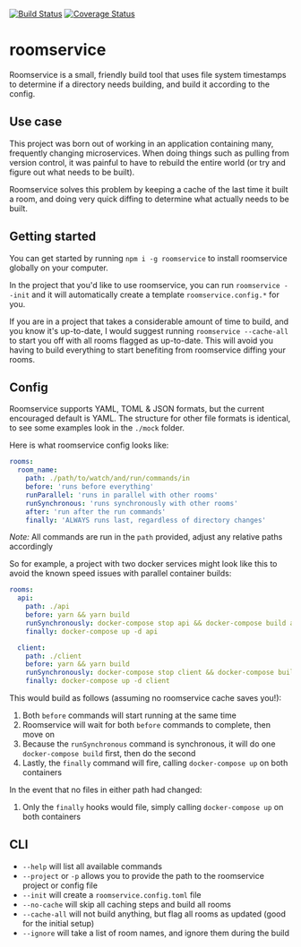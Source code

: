[![Build Status](https://travis-ci.org/curtiswilkinson/roomservice.svg?branch=master)](https://travis-ci.org/curtiswilkinson/roomservice)
[![Coverage Status](https://coveralls.io/repos/github/curtiswilkinson/roomservice/badge.svg?branch=master)](https://coveralls.io/github/curtiswilkinson/roomservice?branch=master)

# roomservice

Roomservice is a small, friendly build tool that uses file system timestamps to
determine if a directory needs building, and build it according to the config.

## Use case

This project was born out of working in an application containing many,
frequently changing microservices. When doing things such as pulling from
version control, it was painful to have to rebuild the entire world (or try and
figure out what needs to be built).

Roomservice solves this problem by keeping a cache of the last time it built a
room, and doing very quick diffing to determine what actually needs to be built.

## Getting started

You can get started by running `npm i -g roomservice` to install roomservice
globally on your computer.

In the project that you'd like to use roomservice, you can run `roomservice
--init` and it will automatically create a template `roomservice.config.*` for
you.

If you are in a project that takes a considerable amount of time to build, and
you know it's up-to-date, I would suggest running `roomservice --cache-all` to
start you off with all rooms flagged as up-to-date. This will avoid you having
to build everything to start benefiting from roomservice diffing your rooms.

## Config

Roomservice supports YAML, TOML & JSON formats, but the current encouraged
default is YAML. The structure for other file formats is identical, to see some
examples look in the `./mock` folder.

Here is what roomservice config looks like:

```yaml
rooms:
  room_name:
    path: ./path/to/watch/and/run/commands/in
    before: 'runs before everything'
    runParallel: 'runs in parallel with other rooms'
    runSynchronous: 'runs synchronously with other rooms'
    after: 'run after the run commands'
    finally: 'ALWAYS runs last, regardless of directory changes'
```

_Note:_ All commands are run in the `path` provided, adjust any relative paths
accordingly

So for example, a project with two docker services might look like this to avoid
the known speed issues with parallel container builds:

```yaml
rooms:
  api:
    path: ./api
    before: yarn && yarn build
    runSynchronously: docker-compose stop api && docker-compose build api
    finally: docker-compose up -d api

  client:
    path: ./client
    before: yarn && yarn build
    runSynchronously: docker-compose stop client && docker-compose build client
    finally: docker-compose up -d client
```

This would build as follows (assuming no roomservice cache saves you!):

1. Both `before` commands will start running at the same time
2. Roomservice will wait for both `before` commands to complete, then move on
3. Because the `runSynchronous` command is synchronous, it will do one
   `docker-compose build` first, then do the second
4. Lastly, the `finally` command will fire, calling `docker-compose up` on both
   containers

In the event that no files in either path had changed:

1. Only the `finally` hooks would file, simply calling `docker-compose up` on
   both containers

## CLI

* `--help` will list all available commands
* `--project` or `-p` allows you to provide the path to the roomservice project
  or config file
* `--init` will create a `roomservice.config.toml` file
* `--no-cache` will skip all caching steps and build all rooms
* `--cache-all` will not build anything, but flag all rooms as updated (good for
  the initial setup)
* `--ignore` will take a list of room names, and ignore them during the build
